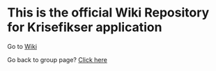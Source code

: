# This is the official Wiki Repository for Krisefikser application

Go to [Wiki](https://github.com/idatt2106-2025-07/wiki/wiki)

Go back to group page? [Click here](https://github.com/idatt2106-2025-07)
